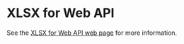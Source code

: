 XLSX for Web API
================

See the [XLSX for Web API web page][xlsx-web-page] for more information.

[xlsx-web-page]: http://jordangray.github.io/xlsx-for-web-api/